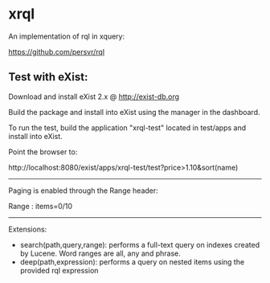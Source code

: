 xrql
====

An implementation of rql in xquery:

https://github.com/persvr/rql

Test with eXist:
--------

Download and install eXist 2.x @ http://exist-db.org

Build the package and install into eXist using the manager in the dashboard.

To run the test, build the application "xrql-test" located in test/apps and install into eXist.

Point the browser to:

http://localhost:8080/exist/apps/xrql-test/test?price>1.10&sort(name)

----

Paging is enabled through the Range header:

Range : items=0/10

----

Extensions:

* search(path,query,range): performs a full-text query on indexes created by Lucene. Word ranges are all, any and phrase.
* deep(path,expression): performs a query on nested items using the provided rql expression
